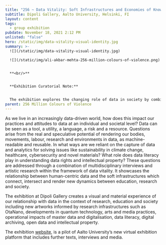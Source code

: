 ```yaml
---
title: "256 ~ Data Vitality: Soft Infrastructures and Economies of Knowledge"
subtitle: Dipoli Gallery, Aalto University, Helsinki, FI
layout: content
tags:
  - group exhibition
pubdate: November 18, 2021 2:12 PM
unlisted: "false"
hero: /static/img/data-vitality-visual-identity.jpg
summary: >-
  ![](/static/img/data-vitality-visual-identity.jpg)

  ![](/static/img/ali-akbar-mehta-256-million-colours-of-violence.png)


  **<br/>**


  **Exhibition Curatorial Note:**


  The exhibition explores the changing role of data in society by combining interdisciplinary perspectives on how data policies are shaping education and research across art, science, business and technology.
parent: 256 Million Colours of Violence
---
```

As we live in an increasingly data-driven world, how does this impact our practices and attitudes to data at an individual and societal level? Data can be seen as a tool, a utility, a language, a risk and a resource. Questions arise from the real and speculative potential of rendering our bodies, movements, labour, research and environments in data, as machine-readable and reusable. In what ways are we reliant on the capture of data and analytics for solving issues like sustainability in climate change, healthcare, cybersecurity and novel materials? What role does data literacy play in understanding data rights and intellectual property? These questions are addressed through a combination of multidisciplinary interviews and artistic research within the framework of data vitality. It showcases the relationship between human-centric data and the soft infrastructures which connect, intersect and render new dynamics between education, research and society.

The exhibition at Dipoli Gallery creates a visual and material experience of our relationship with data in the context of research, education and society including new artworks informed by research infrastructures such as OtaNano, developments in quantum technology, arts and media practices, operational impacts of master data and digitalisation, data literacy, digital archiving, open data and intellectual property.

The exhibition [website](https://virtualexhibitions.aalto.fi/en), is a pilot of Aalto University’s new virtual exhibition platform that includes further texts, interviews and media.